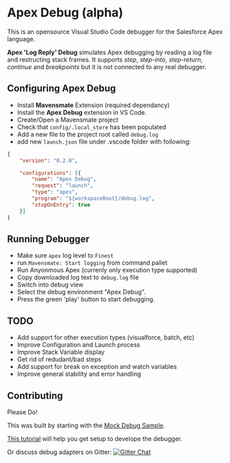 # Apex Debug (alpha)

This is an opensource Visual Studio Code debugger for the Salesforce Apex language.

**Apex 'Log Reply' Debug** simulates Apex debugging by reading a log file and restructing stack frames.
It supports *step*, *step-into*, *step-return*, *continue* and *breakpoints*
but it is not connected to any real debugger.

## Configuring Apex Debug

* Install **Mavensmate** Extension (required dependancy)
* Install the **Apex Debug** extension in VS Code.
* Create/Open a Mavensmate project
* Check that `config/.local_store` has been populated
* Add a new file to the project root called `debug.log`
* add new `launch.json` file under .vscode folder with following:

``` json
{
    "version": "0.2.0",

    "configurations": [{
        "name": "Apex Debug",
        "request": "launch",
        "type": "apex",
        "program": "${workspaceRoot}/debug.log",
        "stopOnEntry": true
    }]
}
```

## Running Debugger
* Make sure `apex` log level to `Finest`
* run `Mavensmate: Start logging` from command pallet
* Run Anyonmous Apex (currenly only execution type supported)
* Copy downloaded log text to `debug.log` file
* Switch into debug view
* Select the debug environment "Apex Debug".
* Press the green 'play' button to start debugging.

## TODO
* Add support for other execution types (visualforce, batch, etc)
* Improve Configuration and Launch process
* Improve Stack Variable display
* Get rid of redudant/bad steps
* Add support for break on exception and watch variables
* Improve general stability and error handling

## Contributing
Please Do!

This was built by starting with the [Mock Debug Sample](https://github.com/Microsoft/vscode-mock-debug.git).

[This tutorial](https://code.visualstudio.com/docs/extensions/example-debuggers) will help you get setup to
develope the debugger.

Or discuss debug adapters on Gitter:
[![Gitter Chat](http://img.shields.io/badge/chat-online-brightgreen.svg)](https://gitter.im/Microsoft/vscode)
